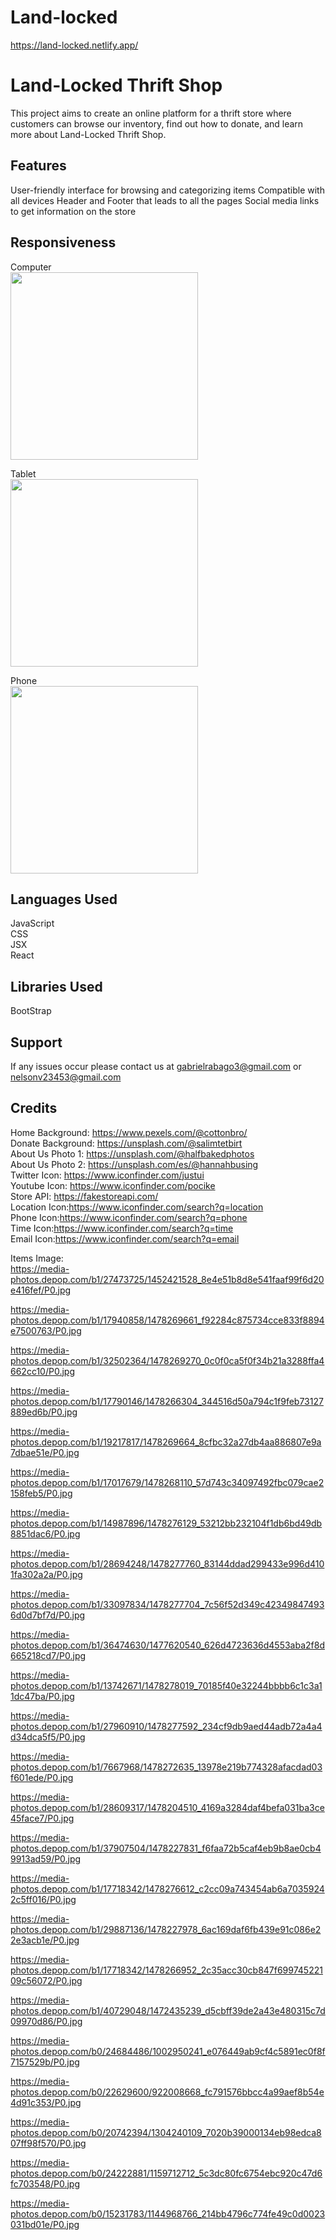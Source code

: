 # Land-locked
https://land-locked.netlify.app/


Land-Locked Thrift Shop
=======================

This project aims to create an online platform for a thrift store where customers can browse our inventory, find out how to donate, and learn more about Land-Locked Thrift Shop.


Features
-------

User-friendly interface for browsing and categorizing items
Compatible with all devices
Header and Footer that leads to all the pages
Social media links to get information on the store


Responsiveness
-------------
Computer <br>
<img src="https://user-images.githubusercontent.com/69827955/213883096-62e97250-83a1-41fd-aba1-cab6b6e839ab.png" height="300px">

Tablet <br>
<img src="https://user-images.githubusercontent.com/69827955/213883104-80e789dc-90fb-4a52-859a-626cf250a561.png" height="300px">

Phone <br>
<img src="https://user-images.githubusercontent.com/69827955/213883112-274b8d6c-294c-48cb-a186-880098fb5ad7.png" height="300px">


Languages Used
--------------

JavaScript<br>
CSS<br>
JSX<br>
React<br>

Libraries Used
--------------
BootStrap


Support
---------

If any issues occur please contact us at gabrielrabago3@gmail.com or nelsonv23453@gmail.com

Credits
--------

Home Background: https://www.pexels.com/@cottonbro/<br>
Donate Background: https://unsplash.com/@salimtetbirt<br>
About Us Photo 1: https://unsplash.com/@halfbakedphotos<br>
About Us Photo 2: https://unsplash.com/es/@hannahbusing<br>
Twitter Icon: https://www.iconfinder.com/justui<br>
Youtube Icon: https://www.iconfinder.com/pocike<br>
Store API: https://fakestoreapi.com/<br>
Location Icon:https://www.iconfinder.com/search?q=location<br>
Phone Icon:https://www.iconfinder.com/search?q=phone<br>
Time Icon:https://www.iconfinder.com/search?q=time<br>
Email Icon:https://www.iconfinder.com/search?q=email<br>

Items Image:<br>
https://media-photos.depop.com/b1/27473725/1452421528_8e4e51b8d8e541faaf99f6d20e416fef/P0.jpg <br>

https://media-photos.depop.com/b1/17940858/1478269661_f92284c875734cce833f8894e7500763/P0.jpg <br>

https://media-photos.depop.com/b1/32502364/1478269270_0c0f0ca5f0f34b21a3288ffa4662cc10/P0.jpg <br>

https://media-photos.depop.com/b1/17790146/1478266304_344516d50a794c1f9feb73127889ed6b/P0.jpg <br>

https://media-photos.depop.com/b1/19217817/1478269664_8cfbc32a27db4aa886807e9a7dbae51e/P0.jpg <br>

https://media-photos.depop.com/b1/17017679/1478268110_57d743c34097492fbc079cae2158feb5/P0.jpg <br>

https://media-photos.depop.com/b1/14987896/1478276129_53212bb232104f1db6bd49db8851dac6/P0.jpg <br>

https://media-photos.depop.com/b1/28694248/1478277760_83144ddad299433e996d4101fa302a2a/P0.jpg <br>

https://media-photos.depop.com/b1/33097834/1478277704_7c56f52d349c423498474936d0d7bf7d/P0.jpg <br>

https://media-photos.depop.com/b1/36474630/1477620540_626d4723636d4553aba2f8d665218cd7/P0.jpg <br>

https://media-photos.depop.com/b1/13742671/1478278019_70185f40e32244bbbb6c1c3a11dc47ba/P0.jpg <br>

https://media-photos.depop.com/b1/27960910/1478277592_234cf9db9aed44adb72a4a4d34dca5f5/P0.jpg <br>

https://media-photos.depop.com/b1/7667968/1478272635_13978e219b774328afacdad03f601ede/P0.jpg <br>

https://media-photos.depop.com/b1/28609317/1478204510_4169a3284daf4befa031ba3ce45face7/P0.jpg <br>

https://media-photos.depop.com/b1/37907504/1478227831_f6faa72b5caf4eb9b8ae0cb49913ad59/P0.jpg <br>

https://media-photos.depop.com/b1/17718342/1478276612_c2cc09a743454ab6a70359242c5ff016/P0.jpg <br>

https://media-photos.depop.com/b1/29887136/1478227978_6ac169daf6fb439e91c086e22e3acb1e/P0.jpg <br>

https://media-photos.depop.com/b1/17718342/1478266952_2c35acc30cb847f69974522109c56072/P0.jpg <br>

https://media-photos.depop.com/b1/40729048/1472435239_d5cbff39de2a43e480315c7d09970d86/P0.jpg <br>

https://media-photos.depop.com/b0/24684486/1002950241_e076449ab9cf4c5891ec0f8f7157529b/P0.jpg <br>

https://media-photos.depop.com/b0/22629600/922008668_fc791576bbcc4a99aef8b54e4d91c353/P0.jpg <br>

https://media-photos.depop.com/b0/20742394/1304240109_7020b39000134eb98edca807ff98f570/P0.jpg <br>

https://media-photos.depop.com/b0/24222881/1159712712_5c3dc80fc6754ebc920c47d6fc703548/P0.jpg <br>

https://media-photos.depop.com/b0/15231783/1144968766_214bb4796c774fe49c0d0023031bd01e/P0.jpg <br>













